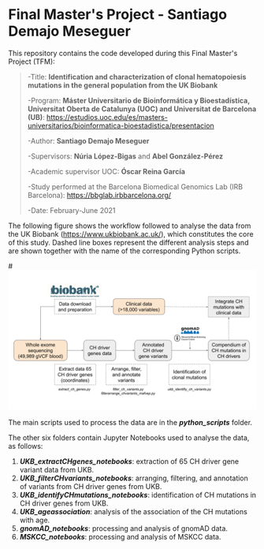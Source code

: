 # Final Master's Project - Santiago Demajo Meseguer

This repository contains the code developed during this Final Master's Project (TFM):

> -Title: **Identification and characterization of clonal hematopoiesis mutations in the general population from the UK Biobank**
>
> -Program: **Máster Universitario de Bioinformática y Bioestadística, Universitat Oberta de Catalunya (UOC) and Universitat de Barcelona (UB)**: https://estudios.uoc.edu/es/masters-universitarios/bioinformatica-bioestadistica/presentacion
>
> -Author: **Santiago Demajo Meseguer**
>
> -Supervisors: **Núria López-Bigas** and **Abel González-Pérez**
>
> -Academic supervisor UOC: **Óscar Reina García**
>
> -Study performed at the Barcelona Biomedical Genomics Lab (IRB Barcelona): https://bbglab.irbbarcelona.org/
>
> -Date: February-June 2021

The following figure shows the workflow followed to analyse the data from the UK Biobank (https://www.ukbiobank.ac.uk/), which constitutes the core of this study. Dashed line boxes represent the different analysis steps and are shown together with the name of the corresponding Python scripts.

#![alt text](Methods_diagram.svg "Methods diagram")

The main scripts used to process the data are in the ***python_scripts*** folder.

The other six folders contain Jupyter Notebooks used to analyse the data, as follows:

1. ***UKB_extractCHgenes_notebooks***: extraction of 65 CH driver gene variant data from UKB.
2. ***UKB_filterCHvariants_notebooks***: arranging, filtering, and annotation of variants from CH driver genes from UKB.
3. ***UKB_identifyCHmutations_notebooks***: identification of CH mutations in CH driver genes from UKB.
4. ***UKB_ageassociation***: analysis of the association of the CH mutations with age.
5. ***gnomAD_notebooks***: processing and analysis of gnomAD data.
6. ***MSKCC_notebooks***: processing and analysis of MSKCC data.
